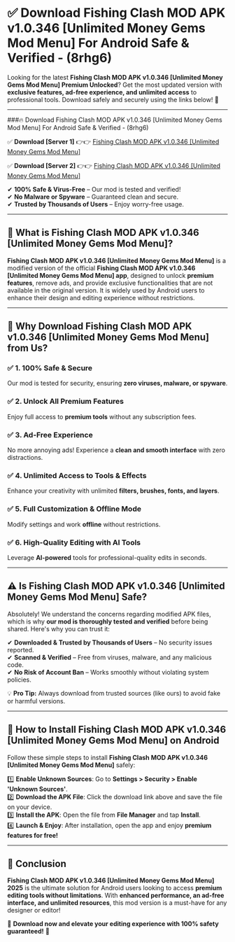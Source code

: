 
# ✅ Download Fishing Clash MOD APK v1.0.346 [Unlimited Money Gems Mod Menu] For Android Safe & Verified -  (8rhg6) 

Looking for the latest **Fishing Clash MOD APK v1.0.346 [Unlimited Money Gems Mod Menu] Premium Unlocked**? Get the most updated version with **exclusive features, ad-free experience, and unlimited access** to professional tools. Download safely and securely using the links below! 🚀  

---

###🔥 Download Fishing Clash MOD APK v1.0.346 [Unlimited Money Gems Mod Menu] For Android Safe & Verified -  (8rhg6)  

✅ **Download [Server 1]** 👉👉 [Fishing Clash MOD APK v1.0.346 [Unlimited Money Gems Mod Menu] ](https://apkcomod.com?title=Fishing_Clash_MOD_APK_v1.0.346_[Unlimited_Money_Gems_Mod_Menu])  

✅ **Download [Server 2]** 👉👉 [Fishing Clash MOD APK v1.0.346 [Unlimited Money Gems Mod Menu] ](https://apkcomod.com?title=Fishing_Clash_MOD_APK_v1.0.346_[Unlimited_Money_Gems_Mod_Menu])  

✔ **100% Safe & Virus-Free** – Our mod is tested and verified!  
✔ **No Malware or Spyware** – Guaranteed clean and secure.  
✔ **Trusted by Thousands of Users** – Enjoy worry-free usage.  

---

## 📌 What is Fishing Clash MOD APK v1.0.346 [Unlimited Money Gems Mod Menu]?  

**Fishing Clash MOD APK v1.0.346 [Unlimited Money Gems Mod Menu]** is a modified version of the official **Fishing Clash MOD APK v1.0.346 [Unlimited Money Gems Mod Menu] app**, designed to unlock **premium features**, remove ads, and provide exclusive functionalities that are not available in the original version. It is widely used by Android users to enhance their design and editing experience without restrictions.  

---

## 🌟 Why Download Fishing Clash MOD APK v1.0.346 [Unlimited Money Gems Mod Menu] from Us?  

### ✅ 1. 100% Safe & Secure  
Our mod is tested for security, ensuring **zero viruses, malware, or spyware**.  

### ✅ 2. Unlock All Premium Features  
Enjoy full access to **premium tools** without any subscription fees.  

### ✅ 3. Ad-Free Experience  
No more annoying ads! Experience a **clean and smooth interface** with zero distractions.  

### ✅ 4. Unlimited Access to Tools & Effects  
Enhance your creativity with unlimited **filters, brushes, fonts, and layers**.  

### ✅ 5. Full Customization & Offline Mode  
Modify settings and work **offline** without restrictions.  

### ✅ 6. High-Quality Editing with AI Tools  
Leverage **AI-powered** tools for professional-quality edits in seconds.  

---

## ⚠️ Is Fishing Clash MOD APK v1.0.346 [Unlimited Money Gems Mod Menu] Safe?  

Absolutely! We understand the concerns regarding modified APK files, which is why **our mod is thoroughly tested and verified** before being shared. Here's why you can trust it:  

✔ **Downloaded & Trusted by Thousands of Users** – No security issues reported.  
✔ **Scanned & Verified** – Free from viruses, malware, and any malicious code.  
✔ **No Risk of Account Ban** – Works smoothly without violating system policies.  

💡 **Pro Tip:** Always download from trusted sources (like ours) to avoid fake or harmful versions.  

---

## 📲 How to Install Fishing Clash MOD APK v1.0.346 [Unlimited Money Gems Mod Menu] on Android  

Follow these simple steps to install **Fishing Clash MOD APK v1.0.346 [Unlimited Money Gems Mod Menu]** safely:  

1️⃣ **Enable Unknown Sources**: Go to **Settings > Security > Enable 'Unknown Sources'**.  
2️⃣ **Download the APK File**: Click the download link above and save the file on your device.  
3️⃣ **Install the APK**: Open the file from **File Manager** and tap **Install**.  
4️⃣ **Launch & Enjoy**: After installation, open the app and enjoy **premium features for free!**  

---

## 🚀 Conclusion  

**Fishing Clash MOD APK v1.0.346 [Unlimited Money Gems Mod Menu] 2025** is the ultimate solution for Android users looking to access **premium editing tools without limitations**. With **enhanced performance, an ad-free interface, and unlimited resources**, this mod version is a must-have for any designer or editor!  

🔻 **Download now and elevate your editing experience with 100% safety guaranteed!** 🔻  
